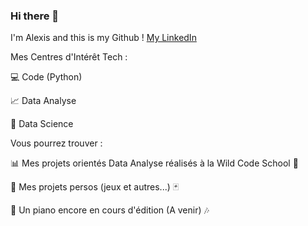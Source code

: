 ### Hi there 👋

I'm Alexis and this is my Github !
[My LinkedIn](https://www.linkedin.com/in/alexis-murail/) 
  
  
Mes Centres d'Intérêt Tech :

:computer: Code (Python)

:chart_with_upwards_trend: Data Analyse

:1234: Data Science
  


Vous pourrez trouver :

:bar_chart: Mes projets orientés Data Analyse réalisés à la Wild Code School :school:

:game_die: Mes projets persos (jeux et autres...) :black_joker:

:musical_keyboard: Un piano encore en cours d'édition (A venir) :notes:
<!--
**Datalex0/Datalex0** is a ✨ _special_ ✨ repository because its `README.md` (this file) appears on your GitHub profile.

Here are some ideas to get you started:

- 🔭 I’m currently working on ...
- 🌱 I’m currently learning ...
- 👯 I’m looking to collaborate on ...
- 🤔 I’m looking for help with ...
- 💬 Ask me about ...
- 📫 How to reach me: ...
- 😄 Pronouns: ...
- ⚡ Fun fact: ...
**mot** = bold
_mot_ = italic
[Visit GitHub!](www.github.com) = lien vers github
![Benjamin Bannekat](https://octodex.github.com/images/bannekat.png) = image [alt](lien)
> " phrase " = bloc de citation (ou > à chaque ligne si plusieurs paragraphes)
* = point pour liste
 * = point pour sous-liste
1. = liste numérotée
(2 espaces) = pour aller à la ligne
Emojis : https://gist.github.com/rxaviers/7360908

-->



